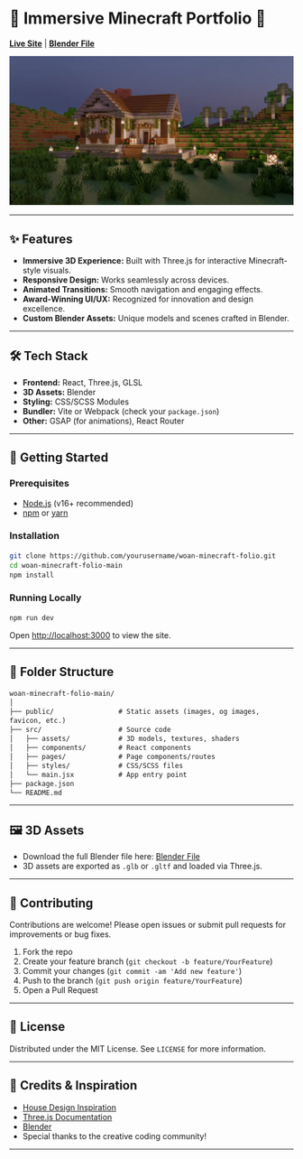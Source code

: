 # 🎉 Immersive Minecraft Portfolio 🎉

**[Live Site](http://woanminecraftfolio.com/)** | **[Blender File](https://drive.google.com/drive/folders/1xrkCNELEefpR9clwLTjk-HQ2uRkQzaHy?usp=sharing)**

![Home page screenshot](public/media/og/og-image.webp?raw=true "Home page screenshot")

---

## ✨ Features

- **Immersive 3D Experience:** Built with Three.js for interactive Minecraft-style visuals.
- **Responsive Design:** Works seamlessly across devices.
- **Animated Transitions:** Smooth navigation and engaging effects.
- **Award-Winning UI/UX:** Recognized for innovation and design excellence.
- **Custom Blender Assets:** Unique models and scenes crafted in Blender.

---

## 🛠️ Tech Stack

- **Frontend:** React, Three.js, GLSL
- **3D Assets:** Blender
- **Styling:** CSS/SCSS Modules
- **Bundler:** Vite or Webpack (check your `package.json`)
- **Other:** GSAP (for animations), React Router

---

## 🚀 Getting Started

### Prerequisites

- [Node.js](https://nodejs.org/) (v16+ recommended)
- [npm](https://www.npmjs.com/) or [yarn](https://yarnpkg.com/)

### Installation

```bash
git clone https://github.com/yourusername/woan-minecraft-folio.git
cd woan-minecraft-folio-main
npm install
```

### Running Locally

```bash
npm run dev
```

Open [http://localhost:3000](http://localhost:3000) to view the site.

---

## 📁 Folder Structure

```
woan-minecraft-folio-main/
│
├── public/                # Static assets (images, og images, favicon, etc.)
├── src/                   # Source code
│   ├── assets/            # 3D models, textures, shaders
│   ├── components/        # React components
│   ├── pages/             # Page components/routes
│   ├── styles/            # CSS/SCSS files
│   └── main.jsx           # App entry point
├── package.json
└── README.md
```

---

## 🖼️ 3D Assets

- Download the full Blender file here: [Blender File](https://drive.google.com/drive/folders/1xrkCNELEefpR9clwLTjk-HQ2uRkQzaHy?usp=sharing)
- 3D assets are exported as `.glb` or `.gltf` and loaded via Three.js.

---

## 📝 Contributing

Contributions are welcome! Please open issues or submit pull requests for improvements or bug fixes.

1. Fork the repo
2. Create your feature branch (`git checkout -b feature/YourFeature`)
3. Commit your changes (`git commit -am 'Add new feature'`)
4. Push to the branch (`git push origin feature/YourFeature`)
5. Open a Pull Request

---

## 📄 License

Distributed under the MIT License. See `LICENSE` for more information.

---

## 🙏 Credits & Inspiration

- [House Design Inspiration](https://youtu.be/lkJ8zbYotGQ)
- [Three.js Documentation](https://threejs.org/docs/)
- [Blender](https://www.blender.org/)
- Special thanks to the creative coding community!

---

